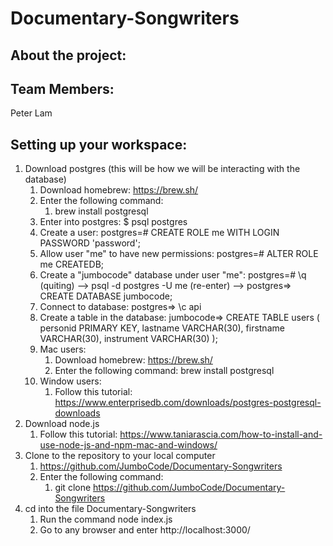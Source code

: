 # Documentary-Songwriters
## About the project: ##

## Team Members: ##
Peter Lam 

## Setting up your workspace: ##
1. Download postgres (this will be how we will be interacting with the database)
    1. Download homebrew: https://brew.sh/
    2. Enter the following command:
        1.  brew install postgresql
    3. Enter into postgres: $ psql postgres 
    4. Create a user: postgres=# CREATE ROLE me WITH LOGIN PASSWORD 'password'; 
    5. Allow user "me" to have new permissions: postgres=# ALTER ROLE me CREATEDB;
    6. Create a "jumbocode" database under user "me": postgres=# \q (quiting) --> psql -d postgres -U me (re-enter) --> postgres=> CREATE DATABASE jumbocode;
    7. Connect to database: postgres=> \c api
    8. Create a table in the database: jumbocode=>
                                        CREATE TABLE users (
                                        personid PRIMARY KEY,
                                        lastname VARCHAR(30),
                                        firstname VARCHAR(30),
                                        instrument VARCHAR(30)
                                        );
    1. Mac users: 
        1. Download homebrew: https://brew.sh/
        2. Enter the following command: brew install postgresql
    2. Window users: 
        1. Follow this tutorial: https://www.enterprisedb.com/downloads/postgres-postgresql-downloads
2. Download node.js 
    1. Follow this tutorial: https://www.taniarascia.com/how-to-install-and-use-node-js-and-npm-mac-and-windows/
3. Clone to the repository to your local computer
    1. https://github.com/JumboCode/Documentary-Songwriters
    2. Enter the following command: 
        1. git clone https://github.com/JumboCode/Documentary-Songwriters
4. cd into the file Documentary-Songwriters 
    1. Run the command node index.js 
    2. Go to any browser and enter http://localhost:3000/


